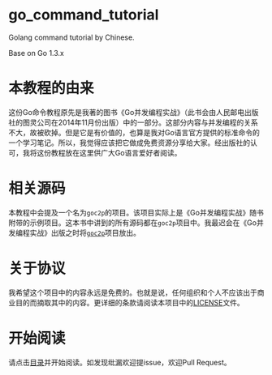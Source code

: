 go_command_tutorial
===================

Golang command tutorial by Chinese.

Base on Go 1.3.x

本教程的由来
===================

这份Go命令教程原先是我著的图书《Go并发编程实战》（此书会由人民邮电出版社的图灵公司在2014年11月份出版）中的一部分。这部分内容与并发编程的关系不大，故被砍掉。但是它是有价值的，也算是我对Go语言官方提供的标准命令的一个学习笔记。所以，我觉得应该把它做成免费资源分享给大家。经出版社的认可，我将这份教程放在这里供广大Go语言爱好者阅读。


相关源码
===================

本教程中会提及一个名为```goc2p```的项目。该项目实际上是《Go并发编程实战》随书附带的示例项目。这本书中讲到的所有源码都在```goc2p```项目中。我最迟会在《Go并发编程实战》出版之时将[```goc2p```](https://github.com/hyper-carrot/goc2p)项目放出。


关于协议
===================

我希望这个项目中的内容永远是免费的。也就是说，任何组织和个人不应该出于商业目的而摘取其中的内容。更详细的条款请阅读本项目中的[LICENSE](LICENSE)文件。


开始阅读
===================

请点击[目录](catalog.md)并开始阅读。如发现纰漏欢迎提issue，欢迎Pull Request。
